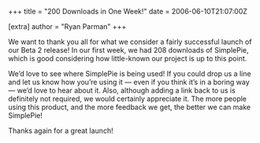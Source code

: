+++
title = "200 Downloads in One Week!"
date = 2006-06-10T21:07:00Z

[extra]
author = "Ryan Parman"
+++

We want to thank you all for what we consider a fairly successful launch of our Beta 2 release! In our first week, we had 208 downloads of SimplePie, which is good considering how little-known our project is up to this point.

We’d love to see where SimplePie is being used! If you could drop us a line and let us know how you’re using it — even if you think it’s in a boring way — we’d love to hear about it. Also, although adding a link back to us is definitely not required, we would certainly appreciate it. The more people using this product, and the more feedback we get, the better we can make SimplePie!

Thanks again for a great launch!
